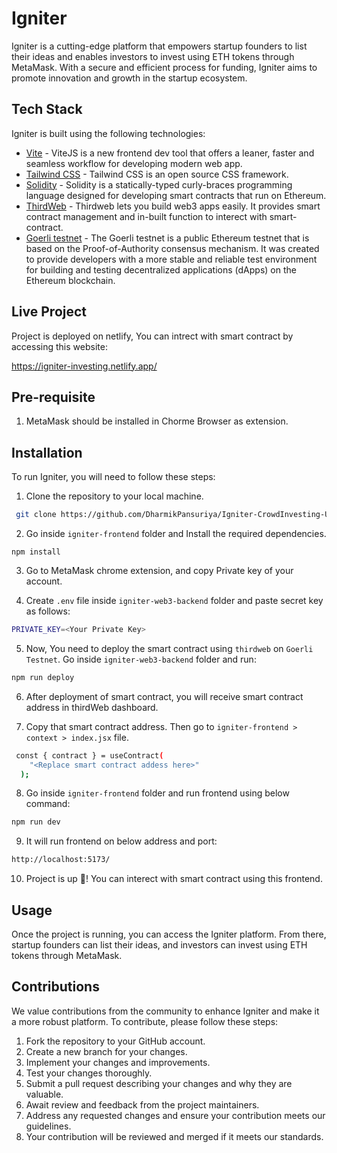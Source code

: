 # Igniter


Igniter is a cutting-edge platform that empowers startup founders to list their ideas and enables investors to invest using ETH tokens through MetaMask. With a secure and efficient process for funding, Igniter aims to promote innovation and growth in the startup ecosystem.

## Tech Stack

Igniter is built using the following technologies:

- [Vite](https://vitejs.dev/) - ViteJS is a new frontend dev tool that offers a leaner, faster and seamless workflow for developing modern web app.
- [Tailwind CSS](https://tailwindcss.com/) - Tailwind CSS is an open source CSS framework. 
- [Solidity](https://soliditylang.org/) - Solidity is a statically-typed curly-braces programming language designed for developing smart contracts that run on Ethereum.
- [ThirdWeb](https://thirdweb.com/) - Thirdweb lets you build web3 apps easily. It provides smart contract management and in-built function to interect with smart-contract.
- [Goerli testnet](https://goerli.net/) - The Goerli testnet is a public Ethereum testnet that is based on the Proof-of-Authority consensus mechanism. It was created to provide developers with a more stable and reliable test environment for building and testing decentralized applications (dApps) on the Ethereum blockchain.

## Live Project

Project is deployed on netlify, You can intrect with smart contract by accessing this website:

https://igniter-investing.netlify.app/

## Pre-requisite

1. MetaMask should be installed in Chorme Browser as extension.

## Installation

To run Igniter, you will need to follow these steps:
1. Clone the repository to your local machine.
```bash
 git clone https://github.com/DharmikPansuriya/Igniter-CrowdInvesting-Using-Blockchain.git
```
2. Go inside `igniter-frontend` folder and Install the required dependencies.
```
npm install
```

3. Go to MetaMask chrome extension, and copy Private key of your account.

4. Create `.env` file inside `igniter-web3-backend` folder and paste secret key as follows:
```bash
PRIVATE_KEY=<Your Private Key>
```

5. Now, You need to deploy the smart contract using `thirdweb` on `Goerli Testnet`. Go inside `igniter-web3-backend` folder and run:
```bash
npm run deploy
```

6. After deployment of smart contract, you will receive smart contract address in thirdWeb dashboard. 

7. Copy that smart contract address. Then go to `igniter-frontend > context > index.jsx` file. 
```bash
 const { contract } = useContract(
    "<Replace smart contract addess here>"
  );
```

8. Go inside `igniter-frontend` folder and run frontend using below command:
```bash
npm run dev
```

9. It will run frontend on below address and port:
```bash
http://localhost:5173/
```

10. Project is up 🚀! You can interect with smart contract using this frontend.

## Usage

Once the project is running, you can access the Igniter platform. From there, startup founders can list their ideas, and investors can invest using ETH tokens through MetaMask.

## Contributions

We value contributions from the community to enhance Igniter and make it a more robust platform. To contribute, please follow these steps:

1. Fork the repository to your GitHub account.
2. Create a new branch for your changes.
3. Implement your changes and improvements.
4. Test your changes thoroughly.
5. Submit a pull request describing your changes and why they are valuable.
6. Await review and feedback from the project maintainers.
7. Address any requested changes and ensure your contribution meets our guidelines.
8. Your contribution will be reviewed and merged if it meets our standards.
